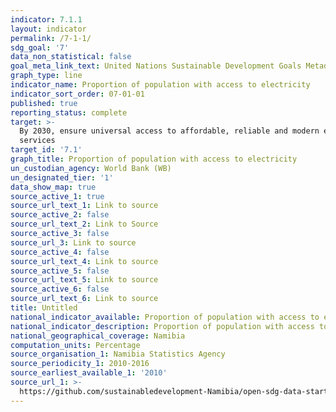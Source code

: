 ```yaml
---
indicator: 7.1.1
layout: indicator
permalink: /7-1-1/
sdg_goal: '7'
data_non_statistical: false
goal_meta_link_text: United Nations Sustainable Development Goals Metadata (PDF 212 KB)
graph_type: line
indicator_name: Proportion of population with access to electricity
indicator_sort_order: 07-01-01
published: true
reporting_status: complete
target: >-
  By 2030, ensure universal access to affordable, reliable and modern energy
  services
target_id: '7.1'
graph_title: Proportion of population with access to electricity
un_custodian_agency: World Bank (WB)
un_designated_tier: '1'
data_show_map: true
source_active_1: true
source_url_text_1: Link to source
source_active_2: false
source_url_text_2: Link to Source
source_active_3: false
source_url_3: Link to source
source_active_4: false
source_url_text_4: Link to source
source_active_5: false
source_url_text_5: Link to source
source_active_6: false
source_url_text_6: Link to source
title: Untitled
national_indicator_available: Proportion of population with access to electricity
national_indicator_description: Proportion of population with access to electricity
national_geographical_coverage: Namibia
computation_units: Percentage
source_organisation_1: Namibia Statistics Agency
source_periodicity_1: 2010-2016
source_earliest_available_1: '2010'
source_url_1: >-
  https://github.com/sustainabledevelopment-Namibia/open-sdg-data-starter/blob/develop/data/indicator_7-1-1.csv
---
```

